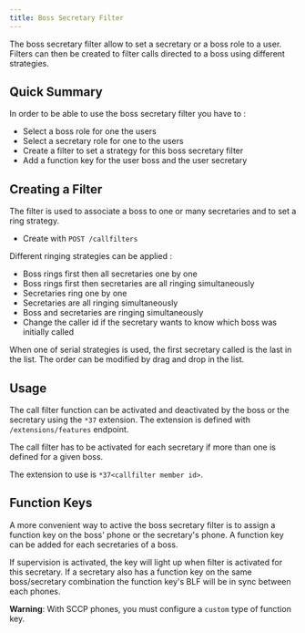 ```yaml
---
title: Boss Secretary Filter
---
```


The boss secretary filter allow to set a secretary or a boss role to a user. Filters can then be
created to filter calls directed to a boss using different strategies.

## Quick Summary

In order to be able to use the boss secretary filter you have to :

- Select a boss role for one the users
- Select a secretary role for one to the users
- Create a filter to set a strategy for this boss secretary filter
- Add a function key for the user boss and the user secretary

## Creating a Filter

The filter is used to associate a boss to one or many secretaries and to set a ring strategy.

- Create with `POST /callfilters`

Different ringing strategies can be applied :

- Boss rings first then all secretaries one by one
- Boss rings first then secretaries are all ringing simultaneously
- Secretaries ring one by one
- Secretaries are all ringing simultaneously
- Boss and secretaries are ringing simultaneously
- Change the caller id if the secretary wants to know which boss was initially called

When one of serial strategies is used, the first secretary called is the last in the list. The order
can be modified by drag and drop in the list.

## Usage

The call filter function can be activated and deactivated by the boss or the secretary using the
`*37` extension. The extension is defined with `/extensions/features` endpoint.

The call filter has to be activated for each secretary if more than one is defined for a given boss.

The extension to use is `*37<callfilter member id>`.

## Function Keys

A more convenient way to active the boss secretary filter is to assign a function key on the boss'
phone or the secretary's phone. A function key can be added for each secretaries of a boss.

If supervision is activated, the key will light up when filter is activated for this secretary. If a
secretary also has a function key on the same boss/secretary combination the function key's BLF will
be in sync between each phones.

**Warning**: With SCCP phones, you must configure a `custom` type of function key.
